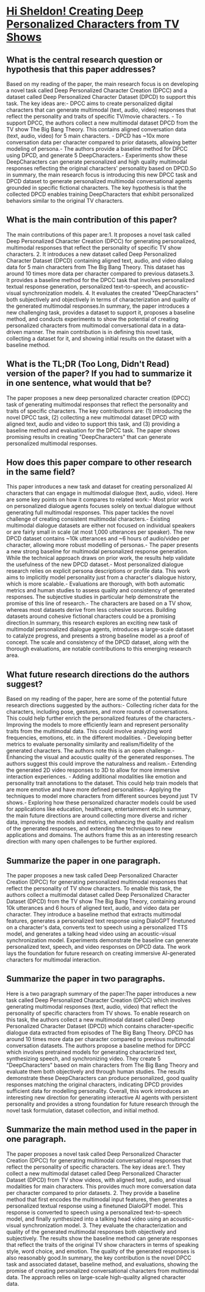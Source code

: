 # [Hi Sheldon! Creating Deep Personalized Characters from TV Shows](https://arxiv.org/abs/2304.11093)

## What is the central research question or hypothesis that this paper addresses?

Based on my reading of the paper, the main research focus is on developing a novel task called Deep Personalized Character Creation (DPCC) and a dataset called Deep Personalized Character Dataset (DPCD) to support this task. The key ideas are:- DPCC aims to create personalized digital characters that can generate multimodal (text, audio, video) responses that reflect the personality and traits of specific TV/movie characters. - To support DPCC, the authors collect a new multimodal dataset DPCD from the TV show The Big Bang Theory. This contains aligned conversation data (text, audio, video) for 5 main characters. - DPCD has ~10x more conversation data per character compared to prior datasets, allowing better modeling of persona.- The authors provide a baseline method for DPCC using DPCD, and generate 5 DeepCharacters.- Experiments show these DeepCharacters can generate personalized and high quality multimodal responses reflecting the original characters' personality based on DPCD.So in summary, the main research focus is introducing this new DPCC task and DPCD dataset to generate personalized multimodal conversational agents grounded in specific fictional characters. The key hypothesis is that the collected DPCD enables training DeepCharacters that exhibit personalized behaviors similar to the original TV characters.


## What is the main contribution of this paper?

The main contributions of this paper are:1. It proposes a novel task called Deep Personalized Character Creation (DPCC) for generating personalized, multimodal responses that reflect the personality of specific TV show characters. 2. It introduces a new dataset called Deep Personalized Character Dataset (DPCD) containing aligned text, audio, and video dialog data for 5 main characters from The Big Bang Theory. This dataset has around 10 times more data per character compared to previous datasets.3. It provides a baseline method for the DPCC task that involves personalized textual response generation, personalized text-to-speech, and acoustic-visual synchronization models. 4. It evaluates the created "DeepCharacters" both subjectively and objectively in terms of characterization and quality of the generated multimodal responses.In summary, the paper introduces a new challenging task, provides a dataset to support it, proposes a baseline method, and conducts experiments to show the potential of creating personalized characters from multimodal conversational data in a data-driven manner. The main contribution is in defining this novel task, collecting a dataset for it, and showing initial results on the dataset with a baseline method.


## What is the TL;DR (Too Long, Didn't Read) version of the paper? If you had to summarize it in one sentence, what would that be?

The paper proposes a new deep personalized character creation (DPCC) task of generating multimodal responses that reflect the personality and traits of specific characters. The key contributions are: (1) introducing the novel DPCC task, (2) collecting a new multimodal dataset DPCD with aligned text, audio and video to support this task, and (3) providing a baseline method and evaluation for the DPCC task. The paper shows promising results in creating "DeepCharacters" that can generate personalized multimodal responses.


## How does this paper compare to other research in the same field?

This paper introduces a new task and dataset for creating personalized AI characters that can engage in multimodal dialogue (text, audio, video). Here are some key points on how it compares to related work:- Most prior work on personalized dialogue agents focuses solely on textual dialogue without generating full multimodal responses. This paper tackles the novel challenge of creating consistent multimodal characters.- Existing multimodal dialogue datasets are either not focused on individual speakers or are fairly small in scale (at most 1,000 utterances per speaker). The new DPCD dataset contains ~10k utterances and ~6 hours of audio/video per character, allowing more robust modelling of personas.- The paper presents a new strong baseline for multimodal personalized response generation. While the technical approach draws on prior work, the results help validate the usefulness of the new DPCD dataset.- Most personalized dialogue research relies on explicit persona descriptions or profile data. This work aims to implicitly model personality just from a character's dialogue history, which is more scalable.- Evaluations are thorough, with both automatic metrics and human studies to assess quality and consistency of generated responses. The subjective studies in particular help demonstrate the promise of this line of research.- The characters are based on a TV show, whereas most datasets derive from less cohesive sources. Building datasets around cohesive fictional characters could be a promising direction.In summary, this research explores an exciting new task of multimodal personalized dialogue agents, introduces a large-scale dataset to catalyze progress, and presents a strong baseline model as a proof of concept. The scale and consistency of the DPCD dataset, along with the thorough evaluations, are notable contributions to this emerging research area.


## What future research directions do the authors suggest?

Based on my reading of the paper, here are some of the potential future research directions suggested by the authors:- Collecting richer data for the characters, including pose, gestures, and more rounds of conversations. This could help further enrich the personalized features of the characters.- Improving the models to more efficiently learn and represent personality traits from the multimodal data. This could involve analyzing word frequencies, emotions, etc. in the different modalities. - Developing better metrics to evaluate personality similarity and realism/fidelity of the generated characters. The authors note this is an open challenge.- Enhancing the visual and acoustic quality of the generated responses. The authors suggest this could improve the naturalness and realism.- Extending the generated 2D video responses to 3D to allow for more immersive interaction experiences. - Adding additional modalities like emotion and personality trait annotations to the dataset. This could help train models that are more emotive and have more defined personalities.- Applying the techniques to model more characters from different sources beyond just TV shows.- Exploring how these personalized character models could be used for applications like education, healthcare, entertainment etc.In summary, the main future directions are around collecting more diverse and richer data, improving the models and metrics, enhancing the quality and realism of the generated responses, and extending the techniques to new applications and domains. The authors frame this as an interesting research direction with many open challenges to be further explored.


## Summarize the paper in one paragraph.

The paper proposes a new task called Deep Personalized Character Creation (DPCC) for generating personalized multimodal responses that reflect the personality of TV show characters. To enable this task, the authors collect a multimodal dataset called Deep Personalized Character Dataset (DPCD) from the TV show The Big Bang Theory, containing around 10k utterances and 6 hours of aligned text, audio, and video data per character. They introduce a baseline method that extracts multimodal features, generates a personalized text response using DialoGPT finetuned on a character's data, converts text to speech using a personalized TTS model, and generates a talking head video using an acoustic-visual synchronization model. Experiments demonstrate the baseline can generate personalized text, speech, and video responses on DPCD data. The work lays the foundation for future research on creating immersive AI-generated characters for multimodal interaction.


## Summarize the paper in two paragraphs.

Here is a two paragraph summary of the paper:The paper introduces a new task called Deep Personalized Character Creation (DPCC) which involves generating multimodal responses (text, audio, video) that reflect the personality of specific characters from TV shows. To enable research on this task, the authors collect a new multimodal dataset called Deep Personalized Character Dataset (DPCD) which contains character-specific dialogue data extracted from episodes of The Big Bang Theory. DPCD has around 10 times more data per character compared to previous multimodal conversation datasets. The authors propose a baseline method for DPCC which involves pretrained models for generating characterized text, synthesizing speech, and synchronizing video. They create 5 "DeepCharacters" based on main characters from The Big Bang Theory and evaluate them both objectively and through human studies. The results demonstrate these DeepCharacters can produce personalized, good quality responses matching the original characters, indicating DPCD provides sufficient data for modelling personality. Overall, this work introduces an interesting new direction for generating interactive AI agents with persistent personality and provides a strong foundation for future research through the novel task formulation, dataset collection, and initial method.


## Summarize the main method used in the paper in one paragraph.

The paper proposes a novel task called Deep Personalized Character Creation (DPCC) for generating multimodal conversational responses that reflect the personality of specific characters. The key ideas are:1. They collect a new multimodal dataset called Deep Personalized Character Dataset (DPCD) from TV show videos, with aligned text, audio, and visual modalities for main characters. This provides much more conversation data per character compared to prior datasets. 2. They provide a baseline method that first encodes the multimodal input features, then generates a personalized textual response using a finetuned DialoGPT model. This response is converted to speech using a personalized text-to-speech model, and finally synthesized into a talking head video using an acoustic-visual synchronization model. 3. They evaluate the characterization and quality of the generated multimodal responses both objectively and subjectively. The results show the baseline method can generate responses that reflect the traits of the original TV show characters in terms of speaking style, word choice, and emotion. The quality of the generated responses is also reasonably good.In summary, the key contribution is the novel DPCC task and associated dataset, baseline method, and evaluations, showing the promise of creating personalized conversational characters from multimodal data. The approach relies on large-scale high-quality aligned character data.

